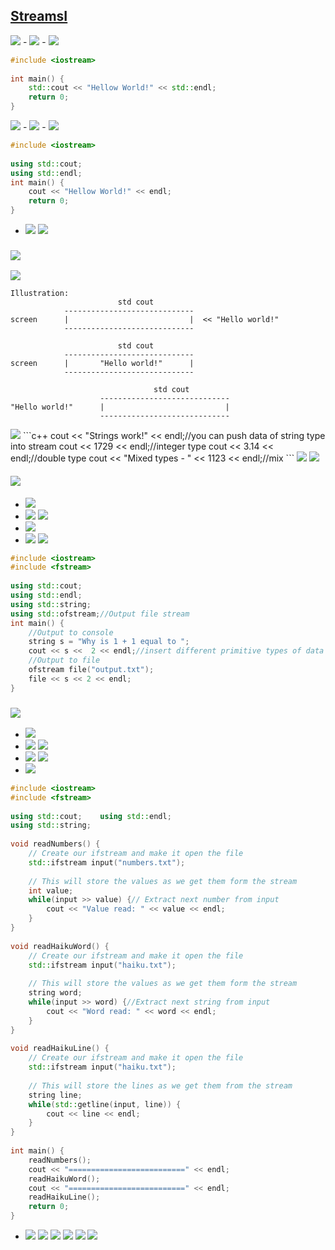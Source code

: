 ## [StreamsI](http://web.stanford.edu/class/cs106l/lectures/lecture01/01_Streams.pdf )
  
  
<img src="https://latex.codecogs.com/gif.latex?&#x5C;text{C++&#x27;s%20stream%20library%20is%20the%20means%20by%20which%20a%20C++%20program%20can%20&#x5C;textbf{interact}%20with%20its%20environment,}"/>
-  <img src="https://latex.codecogs.com/gif.latex?&#x5C;textbf{the%20user%20and}"/> 
-  <img src="https://latex.codecogs.com/gif.latex?&#x5C;textbf{the%20file%20system}"/>
  
  
```c++
#include <iostream>
  
int main() {
    std::cout << "Hellow World!" << std::endl;
    return 0;
}
```
<img src="https://latex.codecogs.com/gif.latex?&#x5C;text{The%20program%20above%20can%20&#x5C;textbf{get%20annoying}%20to%20write%20for%20common%20names%20like}"/>
- <img src="https://latex.codecogs.com/gif.latex?&#x5C;text{&#x5C;color{Crimson}{cout}}"/>
- <img src="https://latex.codecogs.com/gif.latex?&#x5C;text{&#x5C;color{Crimson}{endl}}"/>
  
```c++
#include <iostream>
  
using std::cout;
using std::endl;
int main() {
    cout << "Hellow World!" << endl;
    return 0;
}
```
- <img src="https://latex.codecogs.com/gif.latex?&#x5C;text{Whenever%20you%20use%20&#x5C;color{Crimson}{cout}}"/> <img src="https://latex.codecogs.com/gif.latex?,&#x5C;text{the%20compiler%20will%20assume%20you%20mean%20&#x5C;color{Crimson}{std::cout}}"/>
  
### <img src="https://latex.codecogs.com/gif.latex?&#x5C;textbf{Stream}"/>
  
<img src="https://latex.codecogs.com/gif.latex?&#x5C;texttt{An%20abstraction%20for%20I&#x2F;O}"/>
  
```
Illustration:
                        std cout
            -----------------------------
screen      |                           |  << "Hello world!"
            -----------------------------
  
                        std cout
            -----------------------------
screen      |       "Hello world!"      |
            -----------------------------
  
                                std cout
                    -----------------------------
"Hello world!"      |                           |  
                    -----------------------------
```
<img src="https://latex.codecogs.com/gif.latex?&#x5C;text{You%20can%20write%20data%20of%20multiple%20types%20to%20stream%20objects}"/>
```c++
cout << "Strings work!" << endl;//you can push data of string type into stream
cout << 1729 << endl;//integer type
cout << 3.14 << endl;//double type
cout << "Mixed types - " << 1123 << endl;//mix
```
<img src="https://latex.codecogs.com/gif.latex?&#x5C;textbf{In%20particular,%20any%20primitive%20type%20can%20be%20inserted%20into%20a%20stream!}"/>
<img src="https://latex.codecogs.com/gif.latex?&#x5C;text{For%20other%20types,%20you%20need%20to%20&#x5C;textbf{explicitly}%20tell%20C++%20how%20to%20do%20this.}"/>
  
#### <img src="https://latex.codecogs.com/gif.latex?&#x5C;textbf{Output%20Stream}"/>
  
- <img src="https://latex.codecogs.com/gif.latex?&#x5C;text{Can%20only%20receive%20data}"/>
- <img src="https://latex.codecogs.com/gif.latex?&#x5C;text{Operator%20Insertion:}"/> <img src="https://latex.codecogs.com/gif.latex?&#x5C;texttt{&#x5C;color{Crimson}{&lt;&lt;}}"/>
- <img src="https://latex.codecogs.com/gif.latex?&#x5C;text{Insertion%20converts%20data%20to%20string%20and%20sends%20to%20stream}"/>
- <img src="https://latex.codecogs.com/gif.latex?&#x5C;text{You%20can%20send%20the%20data%20to%20a%20file%20using%20a%20&#x5C;color{Crimson}std::ofstream}"/> <img src="https://latex.codecogs.com/gif.latex?&#x5C;text{,%20which%20is%20a%20special%20type%20of%20&#x5C;color{Crimson}std::ostream}"/>
  
```c++
#include <iostream>
#include <fstream>
  
using std::cout;
using std::endl;
using std::string;
using std::ofstream;//Output file stream
int main() {
    //Output to console
    string s = "Why is 1 + 1 equal to ";
    cout << s <<  2 << endl;//insert different primitive types of data into output stream "cout"
    //Output to file
    ofstream file("output.txt");
    file << s << 2 << endl;
}
```
  
### <img src="https://latex.codecogs.com/gif.latex?&#x5C;textbf{Input%20Stream}"/>
  
- <img src="https://latex.codecogs.com/gif.latex?&#x5C;text{Can%20only%20give%20you%20data}"/>
- <img src="https://latex.codecogs.com/gif.latex?&#x5C;text{The%20&#x5C;color{Crimson}{std::cin}}"/> <img src="https://latex.codecogs.com/gif.latex?&#x5C;text{is%20an%20example%20of%20an%20input%20stream}"/>
- <img src="https://latex.codecogs.com/gif.latex?&#x5C;text{Operator%20Extraction:}"/> <img src="https://latex.codecogs.com/gif.latex?&#x5C;texttt{&#x5C;color{Crimson}{&gt;&gt;}}"/>
- <img src="https://latex.codecogs.com/gif.latex?&#x5C;text{Extraction%20gets%20data%20from%20stream%20as%20a%20string%20and%20converts%20it%20into%20the%20appropriate%20type}"/>
  
```c++
#include <iostream>
#include <fstream>
  
using std::cout;    using std::endl;
using std::string;
  
void readNumbers() {
    // Create our ifstream and make it open the file
    std::ifstream input("numbers.txt");
  
    // This will store the values as we get them form the stream
    int value;
    while(input >> value) {// Extract next number from input
        cout << "Value read: " << value << endl;
    }
}
  
void readHaikuWord() {
    // Create our ifstream and make it open the file
    std::ifstream input("haiku.txt");
  
    // This will store the values as we get them form the stream
    string word;
    while(input >> word) {//Extract next string from input
        cout << "Word read: " << word << endl;
    }
}
  
void readHaikuLine() {
    // Create our ifstream and make it open the file
    std::ifstream input("haiku.txt");
  
    // This will store the lines as we get them from the stream
    string line;
    while(std::getline(input, line)) {
        cout << line << endl;
    }
}
  
int main() {
    readNumbers();
    cout << "==========================" << endl;
    readHaikuWord();
    cout << "==========================" << endl;
    readHaikuLine();
    return 0;
}
```
- <img src="https://latex.codecogs.com/gif.latex?&#x5C;texttt{When%20&#x5C;color{Crimson}&lt;&lt;}"/> <img src="https://latex.codecogs.com/gif.latex?&#x5C;texttt{,%20&#x5C;color{Crimson}&gt;&gt;}"/>  <img src="https://latex.codecogs.com/gif.latex?&#x5C;texttt{or%20&#x5C;color{Crimson}getline()}"/> <img src="https://latex.codecogs.com/gif.latex?&#x5C;texttt{cannot%20read%20any%20data%20from%20stream,}"/>
<img src="https://latex.codecogs.com/gif.latex?&#x5C;texttt{they%20will%20set%20fall%20bit%20as%20&#x5C;color{Crimson}true}"/> <img src="https://latex.codecogs.com/gif.latex?&#x5C;texttt{and%20return%20&#x5C;color{Crimson}true}"/>
  
  
  